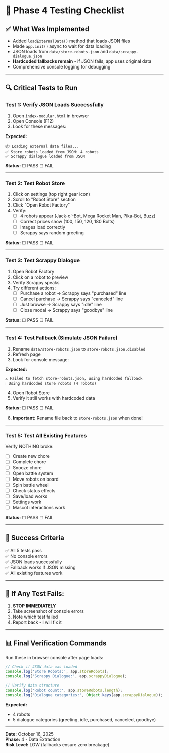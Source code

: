 # 🧪 Phase 4 Testing Checklist

## ✅ **What Was Implemented**

- Added `loadExternalData()` method that loads JSON files
- Made `app.init()` async to wait for data loading
- JSON loads from `data/store-robots.json` and `data/scrappy-dialogue.json`
- **Hardcoded fallbacks remain** - if JSON fails, app uses original data
- Comprehensive console logging for debugging

---

## 🔍 **Critical Tests to Run**

### **Test 1: Verify JSON Loads Successfully**

1. Open `index-modular.html` in browser
2. Open Console (F12)
3. Look for these messages:

**Expected:**
```
📦 Loading external data files...
✅ Store robots loaded from JSON: 4 robots
✅ Scrappy dialogue loaded from JSON
```

**Status:** ☐ PASS  ☐ FAIL

---

### **Test 2: Test Robot Store**

1. Click on settings (top right gear icon)
2. Scroll to "Robot Store" section
3. Click "Open Robot Factory"
4. Verify:
   - [ ] 4 robots appear (Jack-o'-Bot, Mega Rocket Man, Pika-Bot, Buzz)
   - [ ] Correct prices show (100, 150, 120, 180 Bolts)
   - [ ] Images load correctly
   - [ ] Scrappy says random greeting
   
**Status:** ☐ PASS  ☐ FAIL

---

### **Test 3: Test Scrappy Dialogue**

1. Open Robot Factory
2. Click on a robot to preview
3. Verify Scrappy speaks
4. Try different actions:
   - [ ] Purchase a robot → Scrappy says "purchased" line
   - [ ] Cancel purchase → Scrappy says "canceled" line
   - [ ] Just browse → Scrappy says "idle" line
   - [ ] Close modal → Scrappy says "goodbye" line

**Status:** ☐ PASS  ☐ FAIL

---

### **Test 4: Test Fallback (Simulate JSON Failure)**

1. Rename `data/store-robots.json` to `store-robots.json.disabled`
2. Refresh page
3. Look for console message:

**Expected:**
```
⚠️ Failed to fetch store-robots.json, using hardcoded fallback
ℹ️ Using hardcoded store robots (4 robots)
```

4. Open Robot Store
5. Verify it still works with hardcoded data

**Status:** ☐ PASS  ☐ FAIL

6. **Important:** Rename file back to `store-robots.json` when done!

---

### **Test 5: Test All Existing Features**

Verify NOTHING broke:
- [ ] Create new chore
- [ ] Complete chore
- [ ] Snooze chore
- [ ] Open battle system
- [ ] Move robots on board
- [ ] Spin battle wheel
- [ ] Check status effects
- [ ] Save/load works
- [ ] Settings work
- [ ] Mascot interactions work

**Status:** ☐ PASS  ☐ FAIL

---

## 🎯 **Success Criteria**

✅ All 5 tests pass  
✅ No console errors  
✅ JSON loads successfully  
✅ Fallback works if JSON missing  
✅ All existing features work

---

## 🔴 **If Any Test Fails:**

1. **STOP IMMEDIATELY**
2. Take screenshot of console errors
3. Note which test failed
4. Report back - I will fix it

---

## 📊 **Final Verification Commands**

Run these in browser console after page loads:

```javascript
// Check if JSON data was loaded
console.log('Store Robots:', app.storeRobots);
console.log('Scrappy Dialogue:', app.scrappyDialogue);

// Verify data structure
console.log('Robot count:', app.storeRobots.length);
console.log('Dialogue categories:', Object.keys(app.scrappyDialogue));
```

**Expected:**
- 4 robots
- 5 dialogue categories (greeting, idle, purchased, canceled, goodbye)

---

**Date:** October 16, 2025  
**Phase:** 4 - Data Extraction  
**Risk Level:** LOW (fallbacks ensure zero breakage)
